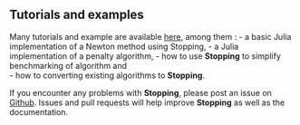 ## Tutorials and examples

Many tutorials and example are available [here](https://github.com/Goysa2/Stopping.jl/tree/master/test/examples), among them :
    - a basic Julia implementation of a Newton method using Stopping,
    - a Julia implementation of a penalty algorithm,
    - how to use **Stopping** to simplify benchmarking of algorithm and  
    - how to converting existing algorithms to **Stopping**.

If you encounter any problems with **Stopping**, please post an issue on [Github](https://github.com/Goysa2/Stopping.jl). Issues and pull requests will help improve **Stopping** as well as the documentation.  
